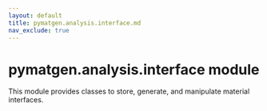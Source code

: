 ```yaml
---
layout: default
title: pymatgen.analysis.interface.md
nav_exclude: true
---
```


# pymatgen.analysis.interface module

This module provides classes to store, generate, and manipulate material interfaces.
